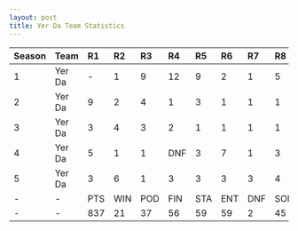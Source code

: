 ```yaml
---
layout: post 
title: Yer Da Team Statistics
--- 
```


| Season   | Team   | R1   | R2   | R3   | R4   | R5   | R6   | R7   | R8   | R9   | R10   | R11   | R12   | Pts   | Pos   |
|:---------|:-------|:-----|:-----|:-----|:-----|:-----|:-----|:-----|:-----|:-----|:------|:------|:------|:------|:------|
| 1        | Yer Da | -    | 1    | 9    | 12   | 9    | 2    | 1    | 5    | 7    | 9     | 4     | 16    | 83    | 4     |
| 2        | Yer Da | 9    | 2    | 4    | 1    | 3    | 1    | 1    | 1    | 1    | 7     | 2     | 1     | 200   | 1     |
| 3        | Yer Da | 3    | 4    | 3    | 2    | 1    | 1    | 1    | 1    | 1    | DNF   | 1     | 2     | 211   | 2     |
| 4        | Yer Da | 5    | 1    | 1    | DNF  | 3    | 7    | 1    | 3    | 1    | 5     | 2     | 1     | 187   | 1     |
| 5        | Yer Da | 3    | 6    | 1    | 3    | 3    | 3    | 3    | 4    | 1    | DNF   | 5     | 4     | 156   | 2     |
| -        | -      | PTS  | WIN  | POD  | FIN  | STA  | ENT  | DNF  | SOP  | DNQ  | %Fin  | PPR   | BST   | CHA   | RNK   |
| -        | -      | 837  | 21   | 37   | 56   | 59   | 59   | 2    | 45   | 0    | 94.9  | 14.19 | 1     | 2     | 1     |